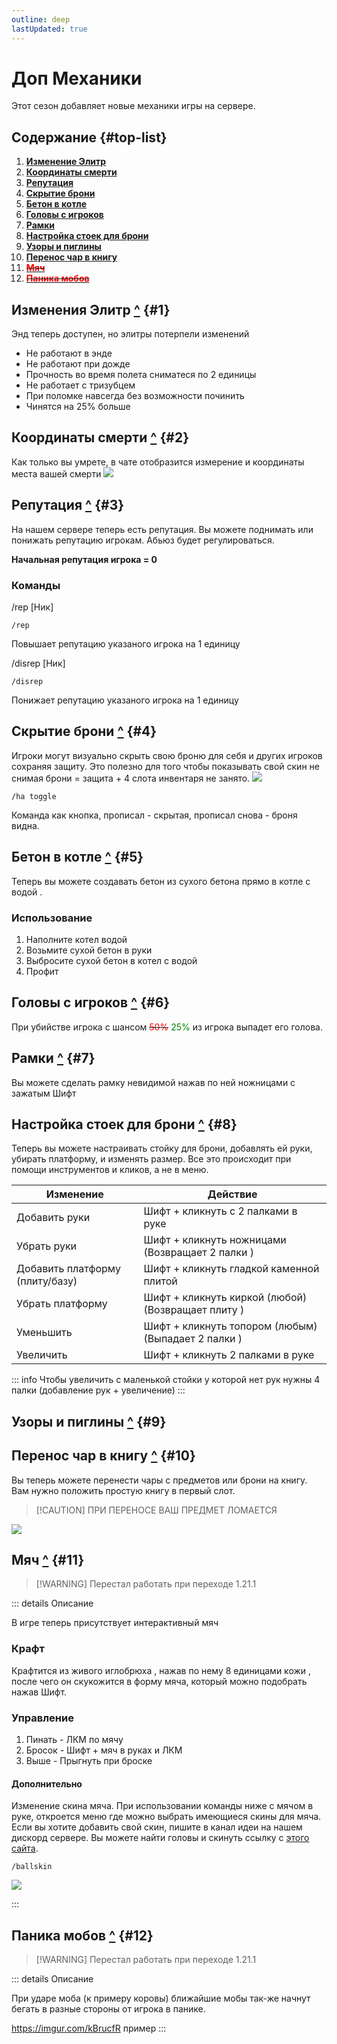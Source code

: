 ```yaml
---
outline: deep
lastUpdated: true
---
```

# Доп Механики
Этот сезон добавляет новые механики игры на сервере.

## Содержание {#top-list}
1. **[Изменение Элитр](#1)**
2. **[Координаты смерти](#2)**
3. **[Репутация](#3)**
4. **[Скрытие брони](#4)**
5. **[Бетон в котле](#5)**
6. **[Головы с игроков](#6)**
7. **[Рамки](#7)**
8. **[Настройка стоек для брони](#8)**
9. **[Узоры и пиглины](#9)**
10. **[ Перенос чар в книгу](#10)**
11. **[ **~~<span style="color: red;">Мяч</span>~~**](#11)**
12. **[ **~~<span style="color: red;">Паника мобов</span>~~**](#12)**

## Изменения Элитр [^](#top-list) {#1}
Энд теперь доступен, но элитры потерпели изменений
- Не работают в энде 
- Не работают при дожде
- Прочность во время полета сниматеся по 2 единицы
- Не работает с тризубцем
- При поломке навсегда без возможности починить
- Чинятся на 25% больше

## Координаты смерти [^](#top-list) {#2}
Как только вы умрете, в чате отобразится измерение и координаты места вашей смерти
![](/greatshow-death-coordinates-preview.png)

## Репутация [^](#top-list) {#3}
На нашем сервере теперь есть репутация. Вы можете поднимать или понижать репутацию игрокам.
Абьюз будет регулироваться.

**Начальная репутация игрока = 0**

### Команды
/rep [Ник]
```
/rep 
```
Повышает репутацию указаного игрока на 1 единицу

/disrep [Ник]
```
/disrep 
```
Понижает репутацию указаного игрока на 1 единицу

## Скрытие брони [^](#top-list) {#4}
Игроки могут визуально скрыть свою броню для себя и других игроков сохраняя защиту.
Это полезно для того чтобы показывать свой скин не снимая брони = защита + 4 слота инвентаря не занято.
![](/sawadawa-invisible-armor-preview.png)

```
/ha toggle
```
Команда как кнопка, прописал - скрытая, прописал снова - броня видна.

## Бетон в котле [^](#top-list) {#5}
Теперь вы можете создавать бетон  из сухого бетона  прямо в котле с водой .

### Использование
1. Наполните котел водой
2. Возьмите сухой бетон в руки
3. Выбросите сухой бетон в котел с водой
4. Профит

## Головы с игроков [^](#top-list) {#6}
При убийстве игрока с шансом ~~<span style="color: red;">50%</span>~~ <span style="color: green;">25%</span> из игрока выпадет его голова.

## Рамки [^](#top-list) {#7}
Вы можете сделать рамку невидимой нажав по ней ножницами с зажатым Шифт

## Настройка стоек для брони [^](#top-list) {#8}
Теперь вы можете настраивать стойку для брони, добавлять ей руки, убирать платформу, и изменять размер. Все это происходит при помощи инструментов и кликов, а не в меню.

|Изменение|Действие|
|---|---|
|Добавить руки| Шифт + кликнуть с 2 палками в руке|
|Убрать руки | Шифт + кликнуть ножницами (Возвращает 2 палки )|
|Добавить платформу (плиту/базу)|Шифт + кликнуть гладкой каменной плитой |
|Убрать платформу| Шифт + кликнуть киркой (любой)  (Возвращает плиту )|
|Уменьшить| Шифт + кликнуть топором (любым) (Выпадает 2 палки  )|
|Увеличить|	Шифт + кликнуть 2 палками  в руке|

::: info Чтобы увеличить с маленькой стойки у которой нет рук нужны 4 палки  (добавление рук + увеличение)
:::

## Узоры и пиглины [^](#top-list) {#9}
## Перенос чар в книгу [^](#top-list) {#10}
Вы теперь можете перенести чары с предметов или брони на книгу.
Вам нужно положить простую книгу в первый слот.
> [!CAUTION] ПРИ ПЕРЕНОСЕ ВАШ ПРЕДМЕТ ЛОМАЕТСЯ

![](/enchant-transfer-anvil-preview.png)

## Мяч [^](#top-list) {#11}
> [!WARNING] Перестал работать при переходе 1.21.1

::: details Описание

В игре теперь присутствует интерактивный мяч 

### Крафт 
Крафтится из живого иглобрюха  , нажав по нему 8 единицами кожи , после чего он скукожится в форму мяча, который можно подобрать нажав Шифт.

### Управление
1. Пинать - ЛКМ по мячу
2. Бросок - Шифт + мяч в руках и ЛКМ
3. Выше - Прыгнуть при броске

#### Дополнительно
Изменение скина мяча. При использовании команды ниже с мячом в руке, откроется меню где можно выбрать имеющиеся скины для мяча. Если вы хотите добавить свой скин, пишите в канал идеи на нашем дискорд сервере. Вы можете найти головы и скинуть ссылку с [этого сайта](https://minecraft-heads.com/).
``` 
/ballskin
```
![](/ball-on-the-ground-preview.avif)

:::

## Паника мобов [^](#top-list) {#12}
> [!WARNING] Перестал работать при переходе 1.21.1

::: details Описание

При ударе моба (к примеру коровы) ближайшие мобы так-же начнут бегать в разные стороны от игрока в панике.

https://imgur.com/kBrucfR пример
:::